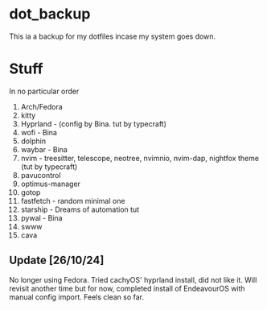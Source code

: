 # dot_backup

This ia a backup for my dotfiles incase my system goes down.

# Stuff
In no particular order

1. Arch/Fedora
2. kitty
3. Hyprland - (config by Bina. tut by typecraft)
4. wofi - Bina
5. dolphin
6. waybar - Bina
7. nvim - treesitter, telescope, neotree, nvimnio, nvim-dap, nightfox theme (tut by typecraft)
8. pavucontrol
9. optimus-manager
10. gotop
11. fastfetch - random minimal one
12. starship - Dreams of automation tut
13. pywal - Bina
14. swww
15. cava

## Update [26/10/24]

No longer using Fedora. Tried cachyOS' hyprland install, did not like it. Will revisit another time but for now, completed install of EndeavourOS with manual config import. Feels clean so far.